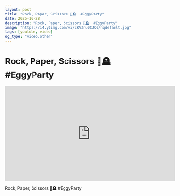 ```yaml
---
layout: post
title: "Rock, Paper, Scissors 🤣🪦  #EggyParty"
date: 2025-10-28
description: "Rock, Paper, Scissors 🤣🪦  #EggyParty"
image: "https://i4.ytimg.com/vi/cKV3ru0CJQ0/hqdefault.jpg"
tags: [youtube, video]
og_type: "video.other"
---
```


<script type="application/ld+json">
{
  "@context": "http://schema.org",
  "@type": "VideoObject",
  "name": "Rock, Paper, Scissors \ud83e\udd23\ud83e\udea6  #EggyParty",
  "description": "Rock, Paper, Scissors \ud83e\udd23\ud83e\udea6  #EggyParty",
  "thumbnailUrl": "https://i4.ytimg.com/vi/cKV3ru0CJQ0/hqdefault.jpg",
  "uploadDate": "2025-10-28T07:20:37",
  "embedUrl": "https://www.youtube.com/embed/cKV3ru0CJQ0",
  "publisher": {
    "@type": "Person",
    "name": "Celo Zaga"
  },
  "mainEntityOfPage": {
    "@type": "WebPage",
    "@id": "https://celozaga.github.io/2025/10/28/rock,-paper,-scissors-\ud83e\udd23\ud83e\udea6--#eggyparty-cKV3ru0CJQ0.html"
  },
  "duration": "PT0M0S"
}
</script>

<script type="application/ld+json">
{
  "@context": "http://schema.org",
  "@type": "BlogPosting",
  "headline": "Rock, Paper, Scissors \ud83e\udd23\ud83e\udea6  #EggyParty",
  "image": "https://i4.ytimg.com/vi/cKV3ru0CJQ0/hqdefault.jpg",
  "publisher": {
    "@type": "Person",
    "name": "Celo Zaga"
  },
  "url": "https://celozaga.github.io/2025/10/28/rock,-paper,-scissors-\ud83e\udd23\ud83e\udea6--#eggyparty-cKV3ru0CJQ0.html",
  "datePublished": "2025-10-28T07:20:37",
  "dateCreated": "2025-10-28T07:20:37",
  "dateModified": "2025-10-28T07:20:37",
  "description": "Rock, Paper, Scissors \ud83e\udd23\ud83e\udea6  #EggyParty",
  "author": {
    "@type": "Person",
    "name": "Celo Zaga"
  },
  "mainEntityOfPage": {
    "@type": "WebPage",
    "@id": "https://celozaga.github.io/2025/10/28/rock,-paper,-scissors-\ud83e\udd23\ud83e\udea6--#eggyparty-cKV3ru0CJQ0.html"
  }
}
</script>

<h1 class="youtube-post-title">Rock, Paper, Scissors 🤣🪦  #EggyParty</h1>

<iframe width="560" height="315" src="https://www.youtube.com/embed/cKV3ru0CJQ0" class="youtube-post-embed" frameborder="0" allowfullscreen></iframe>

<p class="youtube-post-description">Rock, Paper, Scissors 🤣🪦  #EggyParty</p>
